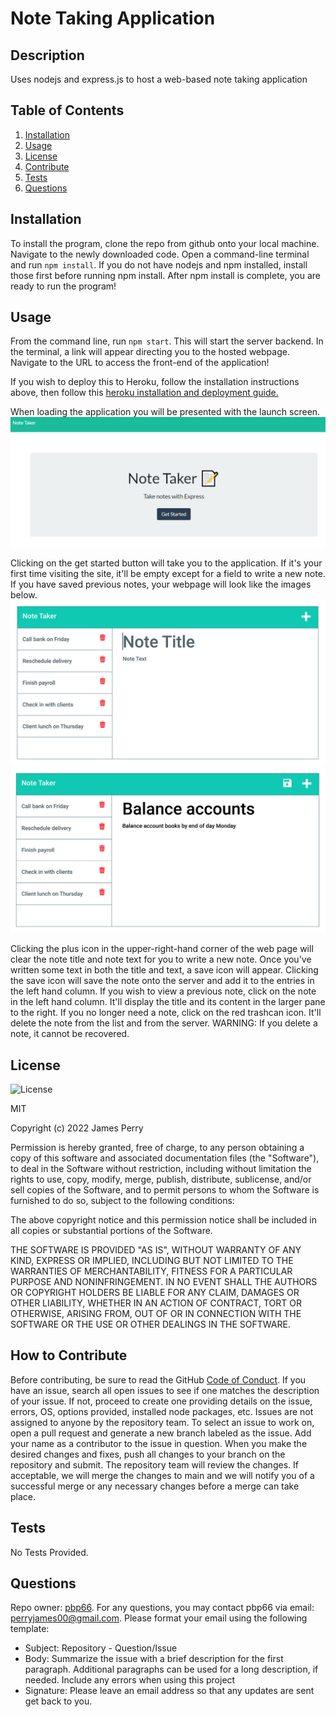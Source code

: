 # Note Taking Application

## Description

Uses nodejs and express.js to host a web-based note taking application

## Table of Contents

1. [Installation](#installation)
2. [Usage](#usage)
3. [License](#license)
4. [Contribute](#contribute)
5. [Tests](#tests)
6. [Questions](#questions)


## Installation

To install the program, clone the repo from github onto your local machine. Navigate to the newly downloaded code. Open a command-line terminal and run `npm install`. If you do not have nodejs and npm installed, install those first before running npm install. After npm install is complete, you are ready to run the program!

## Usage

From the command line, run `npm start`. This will start the server backend. In the terminal, a link will appear directing you to the hosted webpage. Navigate to the URL to access the front-end of the application!

If you wish to deploy this to Heroku, follow the installation instructions above, then follow this [heroku installation and deployment guide.](https://devcenter.heroku.com/articles/getting-started-with-nodejs?singlepage=true)

When loading the application you will be presented with the launch screen.
![Web-Based Note Taker Launch Page](./assets/readme/11-express-homework-demo-00.png)

Clicking on the get started button will take you to the application. If it's your first time visiting the site, it'll be empty except for a field to write a new note. If you have saved previous notes, your webpage will look like the images below.
![Web-Based Note Taker Demo #1](./assets/readme/11-express-homework-demo-01.png)
![Web-Based Note Taker Demo #2](./assets/readme/11-express-homework-demo-02.png)

Clicking the plus icon in the upper-right-hand corner of the web page will clear the note title and note text for you to write a new note. Once you've written some text in both the title and text, a save icon will appear. Clicking the save icon will save the note onto the server and add it to the entries in the left hand column. If you wish to view a previous note, click on the note in the left hand column. It'll display the title and its content in the larger pane to the right. If you no longer need a note, click on the red trashcan icon. It'll delete the note from the list and from the server. WARNING: If you delete a note, it cannot be recovered. 

## License

![License](https://img.shields.io/static/v1?label=license&message=MIT&color=brightgreen)

MIT

Copyright (c) 2022 James Perry

Permission is hereby granted, free of charge, to any person obtaining a copy of this software and associated documentation files (the "Software"), to deal in the Software without restriction, including without limitation the rights to use, copy, modify, merge, publish, distribute, sublicense, and/or sell copies of the Software, and to permit persons to whom the Software is furnished to do so, subject to the following conditions:

The above copyright notice and this permission notice shall be included in all copies or substantial portions of the Software.

THE SOFTWARE IS PROVIDED "AS IS", WITHOUT WARRANTY OF ANY KIND, EXPRESS OR IMPLIED, INCLUDING BUT NOT LIMITED TO THE WARRANTIES OF MERCHANTABILITY, FITNESS FOR A PARTICULAR PURPOSE AND NONINFRINGEMENT. IN NO EVENT SHALL THE AUTHORS OR COPYRIGHT HOLDERS BE LIABLE FOR ANY CLAIM, DAMAGES OR OTHER LIABILITY, WHETHER IN AN ACTION OF CONTRACT, TORT OR OTHERWISE, ARISING FROM, OUT OF OR IN CONNECTION WITH THE SOFTWARE OR THE USE OR OTHER DEALINGS IN THE SOFTWARE.

## How to Contribute

Before contributing, be sure to read the GitHub [Code of Conduct](https://github.com/github/docs/blob/main/CODE_OF_CONDUCT.md). If you have an issue, search all open issues to see if one matches the description of your issue. If not, proceed to create one providing details on the issue, errors, OS, options provided, installed node packages, etc. Issues are not assigned to anyone by the repository team. To select an issue to work on, open a pull request and generate a new branch labeled as the issue. Add your name as a contributor to the issue in question. When you make the desired changes and fixes, push all changes to your branch on the repository and submit. The repository team will review the changes. If acceptable, we will merge the changes to main and we will notify you of a successful merge or any necessary changes before a merge can take place.

## Tests

No Tests Provided.

## Questions

Repo owner: [pbp66](https://github.com/pbp66).
For any questions, you may contact pbp66 via email: perryjames00@gmail.com. Please format your email using the following template:

- Subject: Repository - Question/Issue
- Body: Summarize the issue with a brief description for the first paragraph. Additional paragraphs can be used for a long description, if needed. Include any errors when using this project
- Signature: Please leave an email address so that any updates are sent get back to you.

